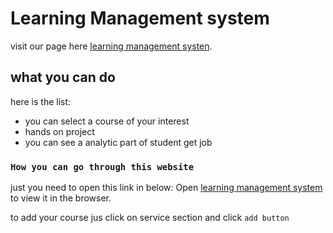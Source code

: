 # Learning Management system

visit our page here [learning management systen]().

## what you can do

here is the list:

- you can select a course of your interest
- hands on project
- you can see a analytic part of student get job

### `How you can go through this website`

just you need to open this link in below:
Open [learning management system]() to view it in the browser.

to add your course jus click on service section and click `add button`
